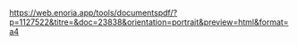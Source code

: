 

https://web.enoria.app/tools/documentspdf/?p=1127522&titre=&doc=23838&orientation=portrait&preview=html&format=a4

